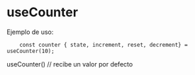 # useCounter
Ejemplo de uso:
```
    const counter { state, increment, reset, decrement} = useCounter(10);
```

useCounter() // recibe un valor por defecto